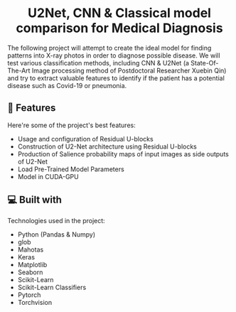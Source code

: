 <h1 align="center" id="title">U2Net, CNN & Classical model comparison for Medical Diagnosis</h1>

<p id="description">The following project will attempt to create the ideal model for finding patterns into X-ray photos in order to diagnose possible disease. We will test various classification methods, including CNN & U2Net (a State-Of-The-Art Image processing method of Postdoctoral Researcher Xuebin Qin) and try to extract valuable features to identify if the patient has a potential disease such as Covid-19 or pneumonia.</p> 
<pImage Dataset will be used from Kaggle.</p>  
<pThe final app will be containerized.</p>


  
  
<h2>🧐 Features</h2>

Here're some of the project's best features:
 
*   Usage and configuration of Residual U-blocks
*   Construction of U2-Net architecture using Residual U-blocks
*   Production of Salience probability maps of input images as side outputs of U2-Net
*   Load Pre-Trained Model Parameters
*   Model in CUDA-GPU

  
  
<h2>💻 Built with</h2>

Technologies used in the project:

*   Python (Pandas & Numpy)
*   glob
*   Mahotas
*   Keras
*   Matplotlib
*   Seaborn
*   Scikit-Learn
*   Scikit-Learn Classifiers
*   Pytorch
*   Torchvision
